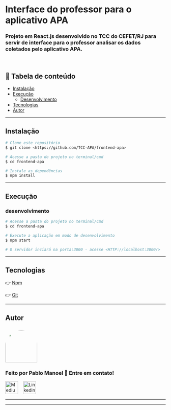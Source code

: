 # Interface do professor para o aplicativo APA

### Projeto em React.js desenvolvido no TCC do CEFET/RJ para servir de interface para o professor analisar os dados coletados pelo aplicativo APA.

<br/>

## 🔗 Tabela de conteúdo

- [Instalação](#Instalação)
- [Execução](#Execução)
  - [Desenvolvimento](#Desenvolvimento)
- [Tecnologias](#tecnologias)
- [Autor](#Autor)

---

## Instalação

```bash
# Clone este repositório
$ git clone <https://github.com/TCC-APA/frontend-apa>

# Acesse a pasta do projeto no terminal/cmd
$ cd frontend-apa

# Instale as dependências
$ npm install
```

---

## Execução

### desenvolvimento

```bash
# Acesse a pasta do projeto no terminal/cmd
$ cd frontend-apa

# Execute a aplicação em modo de desenvolvimento
$ npm start

# O servidor inciará na porta:3000 - acesse <HTTP://localhost:3000/>
```


---

## Tecnologias

👉 [Npm](https://www.npmjs.com/)

👉 [Git](https://git-scm.com/)

---

## Autor

<a href="https://github.com/rafaelaandrews">
 <img style="border-radius: 50% 50% 0 0; padding-top:10px" src="https://avatars1.githubusercontent.com/u/25345710?s=460&u=1a40ec32900c78618cf47314c0bf555b6bfba641&v=4" width="100px;" alt=""/>
</a>
<br />

### Feito por Pablo Manoel 🤘 Entre em contato!

[<img src="https://github.githubassets.com/images/modules/logos_page/GitHub-Mark.png" height="40" width="40" alt="Medium" />](https://github.com/rafaelaandrews)&nbsp;&nbsp;&nbsp;
[<img src="https://www.iconfinder.com/data/icons/social-messaging-ui-color-shapes-2-free/128/social-linkedin-circle-512.png" height="40" width="40" alt="Linkedin" />](https://www.linkedin.com/in/rafaela-andrews-403190153/)&nbsp;&nbsp;

---
---